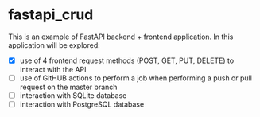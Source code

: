 # fastapi_crud
This is an example of FastAPI backend + frontend application. In this application will be explored:
- [x] use of 4 frontend request methods (POST, GET, PUT, DELETE) to interact with the API
- [ ] use of GitHUB actions to perform a job when performing a push or pull request on the master branch
- [ ] interaction with SQLite database
- [ ] interaction with PostgreSQL database
